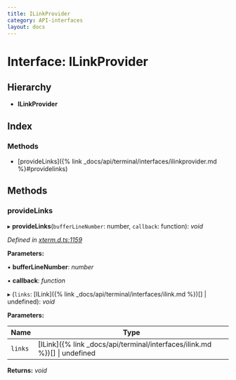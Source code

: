 ```yaml
---
title: ILinkProvider
category: API-interfaces
layout: docs
---
```



# Interface: ILinkProvider

## Hierarchy

* **ILinkProvider**

## Index

### Methods

* [provideLinks]({% link _docs/api/terminal/interfaces/ilinkprovider.md %}#providelinks)

## Methods

###  provideLinks

▸ **provideLinks**(`bufferLineNumber`: number, `callback`: function): *void*

*Defined in [xterm.d.ts:1159](https://github.com/xtermjs/xterm.js/blob/5.0.0/typings/xterm.d.ts#L1159)*

**Parameters:**

▪ **bufferLineNumber**: *number*

▪ **callback**: *function*

▸ (`links`: [ILink]({% link _docs/api/terminal/interfaces/ilink.md %})[] | undefined): *void*

**Parameters:**

Name | Type |
------ | ------ |
`links` | [ILink]({% link _docs/api/terminal/interfaces/ilink.md %})[] &#124; undefined |

**Returns:** *void*
